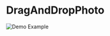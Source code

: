 # DragAndDropPhoto
![Demo Example](url:https://github.com/Carole-Ouedraogo/DragAndDropPhoto/edit/master/dragNdropEx.png)
